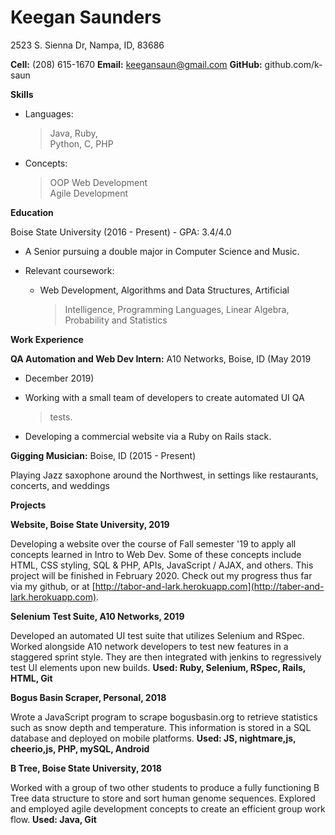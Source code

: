# Keegan Saunders

2523 S. Sienna Dr, Nampa, ID, 83686

**Cell:** (208) 615-1670 **Email:** <keegansaun@gmail.com> **GitHub:**
github.com/k-saun

**Skills**

 -   Languages: 
     > Java, Ruby,                      
     > Python, C, PHP                                               
                                             
 -   Concepts:                           
     > OOP
     > Web Development                                           
     > Agile Development                        
                                           
**Education**

Boise State University (2016 - Present) - GPA: 3.4/4.0

-   A Senior pursuing a double major in Computer Science and Music.

-   Relevant coursework:

    -   Web Development, Algorithms and Data Structures, Artificial
        > Intelligence, Programming Languages, Linear Algebra,
        > Probability and Statistics

**Work Experience**

**QA Automation and Web Dev Intern:** A10 Networks, Boise, ID (May 2019
- December 2019)

-   Working with a small team of developers to create automated UI QA
    > tests.

-   Developing a commercial website via a Ruby on Rails stack.

**Gigging Musician:** Boise, ID (2015 - Present)

Playing Jazz saxophone around the Northwest, in settings like
restaurants, concerts, and weddings

**Projects**

**Website, Boise State University, 2019**

Developing a website over the course of Fall semester '19 to apply all
concepts learned in Intro to Web Dev. Some of these concepts include
HTML, CSS styling, SQL & PHP, APIs, JavaScript / AJAX, and others. This
project will be finished in February 2020. Check out my progress thus
far via my github, or at
[http://tabor-and-lark.herokuapp.com](http://taber-and-lark.herokuapp.com).

**Selenium Test Suite, A10 Networks, 2019**

Developed an automated UI test suite that utilizes Selenium and RSpec.
Worked alongside A10 network developers to test new features in a
staggered sprint style. They are then integrated with jenkins to
regressively test UI elements upon new builds. **Used: Ruby, Selenium,
RSpec, Rails, HTML, Git**

**Bogus Basin Scraper, Personal, 2018**

Wrote a JavaScript program to scrape bogusbasin.org to retrieve
statistics such as snow depth and temperature. This information is
stored in a SQL database and deployed on mobile platforms. **Used: JS,
nightmare,js, cheerio,js, PHP, mySQL, Android**

**B Tree, Boise State University, 2018**

Worked with a group of two other students to produce a fully functioning
B Tree data structure to store and sort human genome sequences. Explored
and employed agile development concepts to create an efficient group
work flow. **Used: Java, Git**
